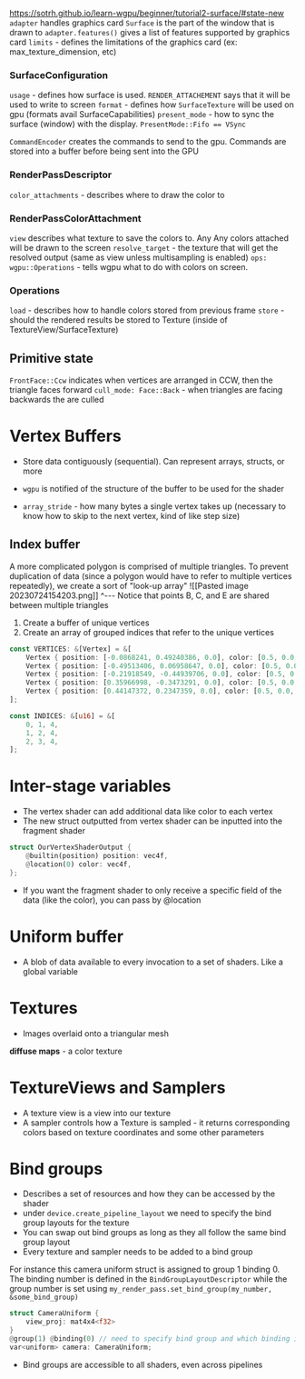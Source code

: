  https://sotrh.github.io/learn-wgpu/beginner/tutorial2-surface/#state-new
`adapter` handles graphics card 
`Surface` is the part of the window that is drawn to
`adapter.features()` gives a list of features supported by graphics card
`limits` - defines the limitations of the graphics card (ex: max_texture_dimension, etc)

### SurfaceConfiguration
`usage` - defines how surface is used. `RENDER_ATTACHEMENT` says that it will be used to write to screen
`format` - defines how `SurfaceTexture` will be used on gpu (formats avail SurfaceCapabilities)
`present_mode` - how to sync the surface (window) with the display. `PresentMode::Fifo == VSync`

`CommandEncoder` creates the commands to send to the gpu. Commands are stored into a buffer before being sent into the GPU

### RenderPassDescriptor
`color_attachments` - describes where to draw the color to

### RenderPassColorAttachment
`view` describes what texture to save the colors to. Any Any colors attached will be drawn to the screen
`resolve_target` - the texture that will get the resolved output (same as view unless multisampling is enabled)
`ops: wgpu::Operations` - tells wgpu what to do with colors on screen.

### Operations
`load` - describes how to handle colors stored from previous frame
`store` - should the rendered results be stored to Texture (inside of TextureView/SurfaceTexture)


## Primitive state
`FrontFace::Ccw` indicates when vertices are arranged in CCW, then the triangle faces forward
`cull_mode: Face::Back` - when triangles are facing backwards the are culled

# Vertex Buffers
- Store data contiguously (sequential). Can represent arrays, structs, or more
- `wgpu` is notified of the structure of the buffer to be used for the shader

- `array_stride` - how many bytes a single vertex takes up (necessary to know how to skip to the next vertex, kind of like step size)

## Index buffer
A more complicated polygon is comprised of multiple triangles. To prevent duplication of data (since a polygon would have to refer to multiple vertices repeatedly), we create a sort of "look-up array"
![[Pasted image 20230724154203.png]]
^--- Notice that points B, C, and E are shared between multiple triangles

1. Create a buffer of unique vertices
2. Create an array of grouped indices that refer to the unique vertices
```rust 
const VERTICES: &[Vertex] = &[
    Vertex { position: [-0.0868241, 0.49240386, 0.0], color: [0.5, 0.0, 0.5] }, // A
    Vertex { position: [-0.49513406, 0.06958647, 0.0], color: [0.5, 0.0, 0.5] }, // B
    Vertex { position: [-0.21918549, -0.44939706, 0.0], color: [0.5, 0.0, 0.5] }, // C
    Vertex { position: [0.35966998, -0.3473291, 0.0], color: [0.5, 0.0, 0.5] }, // D
    Vertex { position: [0.44147372, 0.2347359, 0.0], color: [0.5, 0.0, 0.5] }, // E
];

const INDICES: &[u16] = &[
    0, 1, 4,
    1, 2, 4,
    2, 3, 4,
];

```

# Inter-stage variables
- The vertex shader can add additional data like color to each vertex
- The new struct outputted from vertex shader can be inputted into the fragment shader

```rust
struct OurVertexShaderOutput {
	@builtin(position) position: vec4f,
	@location(0) color: vec4f,
};
```

- If you want the fragment shader to only receive a specific field of the data (like the color), you can pass by @location


# Uniform buffer
- A blob of data available to every invocation to a set of shaders. Like a global variable


# Textures
- Images overlaid onto a triangular mesh

**diffuse maps** - a color texture

# TextureViews and Samplers
- A texture view is a view into our texture
- A sampler controls how a Texture is sampled - it returns corresponding colors based on texture coordinates and some other parameters

# Bind groups
- Describes a set of resources and how they can be accessed by the shader
- under `device.create_pipeline_layout` we need to specify the bind group layouts for the texture
- You can swap out bind groups as long as they all follow the same bind group layout
- Every texture and sampler needs to be added to a bind group

For instance this camera uniform struct is assigned to group 1 binding 0. The binding number is defined in the `BindGroupLayoutDescriptor` while the group number is set using `my_render_pass.set_bind_group(my_number, &some_bind_group)`
```rust
struct CameraUniform {
	view_proj: mat4x4<f32>
}
@group(1) @binding(0) // need to specify bind group and which binding it is
var<uniform> camera: CameraUniform;
```
- Bind groups are accessible to all shaders, even across pipelines